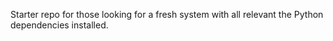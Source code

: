 Starter repo for those looking for a fresh system with all relevant the Python dependencies installed.
